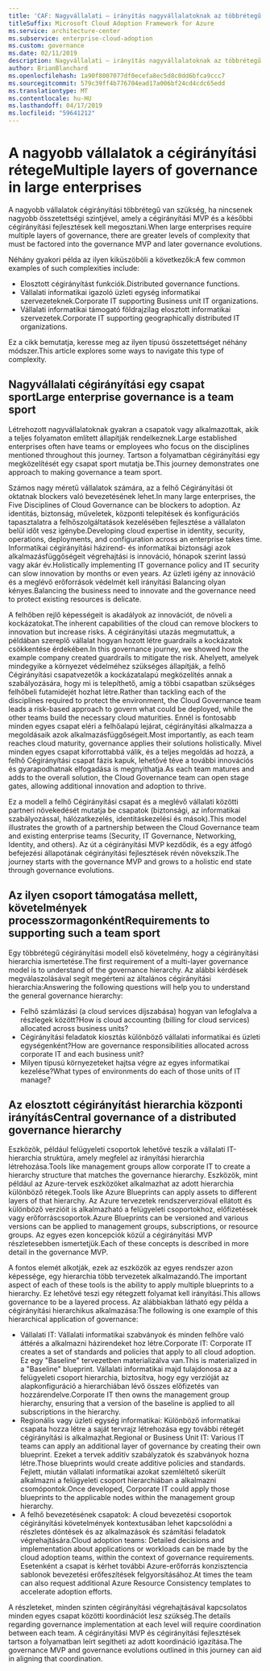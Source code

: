 ```yaml
---
title: 'CAF: Nagyvállalati – irányítás nagyvállalatoknak az többrétegű'
titleSuffix: Microsoft Cloud Adoption Framework for Azure
ms.service: architecture-center
ms.subservice: enterprise-cloud-adoption
ms.custom: governance
ms.date: 02/11/2019
description: Nagyvállalati – irányítás nagyvállalatoknak az többrétegű
author: BrianBlanchard
ms.openlocfilehash: 1a90f8007077df0ecefa8ec5d8c0dd6bfca9ccc7
ms.sourcegitcommit: 579c39ff4b776704ead17a006bf24cd4cdc65edd
ms.translationtype: MT
ms.contentlocale: hu-HU
ms.lasthandoff: 04/17/2019
ms.locfileid: "59641212"
---
```

# <a name="multiple-layers-of-governance-in-large-enterprises"></a><span data-ttu-id="588a8-103">A nagyobb vállalatok a cégirányítási rétege</span><span class="sxs-lookup"><span data-stu-id="588a8-103">Multiple layers of governance in large enterprises</span></span>

<span data-ttu-id="588a8-104">A nagyobb vállalatok cégirányítási többrétegű van szükség, ha nincsenek nagyobb összetettségi szintjével, amely a cégirányítási MVP és a későbbi cégirányítási fejlesztések kell megosztani.</span><span class="sxs-lookup"><span data-stu-id="588a8-104">When large enterprises require multiple layers of governance, there are greater levels of complexity that must be factored into the governance MVP and later governance evolutions.</span></span>

<span data-ttu-id="588a8-105">Néhány gyakori példa az ilyen kiküszöböli a következők:</span><span class="sxs-lookup"><span data-stu-id="588a8-105">A few common examples of such complexities include:</span></span>

- <span data-ttu-id="588a8-106">Elosztott cégirányítást funkciók.</span><span class="sxs-lookup"><span data-stu-id="588a8-106">Distributed governance functions.</span></span>
- <span data-ttu-id="588a8-107">Vállalati informatikai igazoló üzleti egység informatikai szervezeteknek.</span><span class="sxs-lookup"><span data-stu-id="588a8-107">Corporate IT supporting Business unit IT organizations.</span></span>
- <span data-ttu-id="588a8-108">Vállalati informatikai támogató földrajzilag elosztott informatikai szervezetek.</span><span class="sxs-lookup"><span data-stu-id="588a8-108">Corporate IT supporting geographically distributed IT organizations.</span></span>

<span data-ttu-id="588a8-109">Ez a cikk bemutatja, keresse meg az ilyen típusú összetettséget néhány módszer.</span><span class="sxs-lookup"><span data-stu-id="588a8-109">This article explores some ways to navigate this type of complexity.</span></span>

## <a name="large-enterprise-governance-is-a-team-sport"></a><span data-ttu-id="588a8-110">Nagyvállalati cégirányítási egy csapat sport</span><span class="sxs-lookup"><span data-stu-id="588a8-110">Large enterprise governance is a team sport</span></span>

<span data-ttu-id="588a8-111">Létrehozott nagyvállalatoknak gyakran a csapatok vagy alkalmazottak, akik a teljes folyamaton említett állapítják rendelkeznek.</span><span class="sxs-lookup"><span data-stu-id="588a8-111">Large established enterprises often have teams or employees who focus on the disciplines mentioned throughout this journey.</span></span> <span data-ttu-id="588a8-112">Tartson a folyamatban cégirányítási egy megközelítését egy csapat sport mutatja be.</span><span class="sxs-lookup"><span data-stu-id="588a8-112">This journey demonstrates one approach to making governance a team sport.</span></span>

<span data-ttu-id="588a8-113">Számos nagy méretű vállalatok számára, az a felhő Cégirányítási öt oktatnak blockers való bevezetésének lehet.</span><span class="sxs-lookup"><span data-stu-id="588a8-113">In many large enterprises, the Five Disciplines of Cloud Governance can be blockers to adoption.</span></span> <span data-ttu-id="588a8-114">Az identitás, biztonság, műveletek, központi telepítések és konfigurációs tapasztalatra a felhőszolgáltatások kezelésében fejlesztése a vállalaton belül időt vesz igénybe.</span><span class="sxs-lookup"><span data-stu-id="588a8-114">Developing cloud expertise in identity, security, operations, deployments, and configuration across an enterprise takes time.</span></span> <span data-ttu-id="588a8-115">Informatikai cégirányítási házirend- és informatikai biztonsági azok alkalmazásfüggőségeit végrehajtási is innováció, hónapok szerint lassú vagy akár év.</span><span class="sxs-lookup"><span data-stu-id="588a8-115">Holistically implementing IT governance policy and IT security can slow innovation by months or even years.</span></span> <span data-ttu-id="588a8-116">Az üzleti igény az innováció és a meglévő erőforrások védelmét kell irányítási Balancing olyan kényes.</span><span class="sxs-lookup"><span data-stu-id="588a8-116">Balancing the business need to innovate and the governance need to protect existing resources is delicate.</span></span>

<span data-ttu-id="588a8-117">A felhőben rejlő képességeit is akadályok az innovációt, de növeli a kockázatokat.</span><span class="sxs-lookup"><span data-stu-id="588a8-117">The inherent capabilities of the cloud can remove blockers to innovation but increase risks.</span></span> <span data-ttu-id="588a8-118">A cégirányítási utazás megmutattuk, a példában szereplő vállalat hogyan hozott létre guardrails a kockázatok csökkentése érdekében.</span><span class="sxs-lookup"><span data-stu-id="588a8-118">In this governance journey, we showed how the example company created guardrails to mitigate the risk.</span></span> <span data-ttu-id="588a8-119">Ahelyett, amelyek mindegyike a környezet védelméhez szükséges állapítják, a felhő Cégirányítási csapatvezetők a kockázatalapú megközelítés annak a szabályozására, hogy mi is telepíthető, amíg a többi csapatban szükséges felhőbeli futamidejét hozhat létre.</span><span class="sxs-lookup"><span data-stu-id="588a8-119">Rather than tackling each of the disciplines required to protect the environment, the Cloud Governance team leads a risk-based approach to govern what could be deployed, while the other teams build the necessary cloud maturities.</span></span> <span data-ttu-id="588a8-120">Ennél is fontosabb minden egyes csapat eléri a felhőalapú lejárat, cégirányítási alkalmazza a megoldásaik azok alkalmazásfüggőségeit.</span><span class="sxs-lookup"><span data-stu-id="588a8-120">Most importantly, as each team reaches cloud maturity, governance applies their solutions holistically.</span></span> <span data-ttu-id="588a8-121">Mivel minden egyes csapat kiforrottabbá válik, és a teljes megoldás ad hozzá, a felhő Cégirányítási csapat fázis kapuk, lehetővé téve a további innovációs és gyarapodhatnak elfogadása is megnyithatja.</span><span class="sxs-lookup"><span data-stu-id="588a8-121">As each team matures and adds to the overall solution, the Cloud Governance team can open stage gates, allowing additional innovation and adoption to thrive.</span></span>

<span data-ttu-id="588a8-122">Ez a modell a felhő Cégirányítási csapat és a meglévő vállalati közötti partneri növekedését mutatja be csapatok (biztonsági, az informatikai szabályozással, hálózatkezelés, identitáskezelési és mások).</span><span class="sxs-lookup"><span data-stu-id="588a8-122">This model illustrates the growth of a partnership between the Cloud Governance team and existing enterprise teams (Security, IT Governance, Networking, Identity, and others).</span></span> <span data-ttu-id="588a8-123">Az út a cégirányítási MVP kezdődik, és a egy átfogó befejezési állapotának cégirányítási fejlesztések révén növekszik.</span><span class="sxs-lookup"><span data-stu-id="588a8-123">The journey starts with the governance MVP and grows to a holistic end state through governance evolutions.</span></span>

## <a name="requirements-to-supporting-such-a-team-sport"></a><span data-ttu-id="588a8-124">Az ilyen csoport támogatása mellett, követelmények processzormagonként</span><span class="sxs-lookup"><span data-stu-id="588a8-124">Requirements to supporting such a team sport</span></span>

<span data-ttu-id="588a8-125">Egy többrétegű cégirányítási modell első követelmény, hogy a cégirányítási hierarchia ismertetése.</span><span class="sxs-lookup"><span data-stu-id="588a8-125">The first requirement of a multi-layer governance model is to understand of the governance hierarchy.</span></span> <span data-ttu-id="588a8-126">Az alábbi kérdések megválaszolásával segít megérteni az általános cégirányítási hierarchia:</span><span class="sxs-lookup"><span data-stu-id="588a8-126">Answering the following questions will help you to understand the general governance hierarchy:</span></span>

- <span data-ttu-id="588a8-127">Felhő számlázási (a cloud services díjszabása) hogyan van lefoglalva a részlegek között?</span><span class="sxs-lookup"><span data-stu-id="588a8-127">How is cloud accounting (billing for cloud services) allocated across business units?</span></span>
- <span data-ttu-id="588a8-128">Cégirányítási feladatok kiosztás különböző vállalati informatikai és üzleti egységenként?</span><span class="sxs-lookup"><span data-stu-id="588a8-128">How are governance responsibilities allocated across corporate IT and each business unit?</span></span>
- <span data-ttu-id="588a8-129">Milyen típusú környezeteket hajtsa végre az egyes informatikai kezelése?</span><span class="sxs-lookup"><span data-stu-id="588a8-129">What types of environments do each of those units of IT manage?</span></span>

## <a name="central-governance-of-a-distributed-governance-hierarchy"></a><span data-ttu-id="588a8-130">Az elosztott cégirányítást hierarchia központi irányítás</span><span class="sxs-lookup"><span data-stu-id="588a8-130">Central governance of a distributed governance hierarchy</span></span>

<span data-ttu-id="588a8-131">Eszközök, például felügyeleti csoportok lehetővé teszik a vállalati IT-hierarchia struktúra, amely megfelel az irányítási hierarchia létrehozása.</span><span class="sxs-lookup"><span data-stu-id="588a8-131">Tools like management groups allow corporate IT to create a hierarchy structure that matches the governance hierarchy.</span></span> <span data-ttu-id="588a8-132">Eszközök, mint például az Azure-tervek eszközöket alkalmazhat az adott hierarchia különböző rétegek.</span><span class="sxs-lookup"><span data-stu-id="588a8-132">Tools like Azure Blueprints can apply assets to different layers of that hierarchy.</span></span> <span data-ttu-id="588a8-133">Az Azure tervezetek rendszerverzióval ellátott és különböző verzióit is alkalmazható a felügyeleti csoportokhoz, előfizetések vagy erőforráscsoportok.</span><span class="sxs-lookup"><span data-stu-id="588a8-133">Azure Blueprints can be versioned and various versions can be applied to management groups, subscriptions, or resource groups.</span></span> <span data-ttu-id="588a8-134">Az egyes ezen koncepciók közül a cégirányítási MVP részletesebben ismertetjük.</span><span class="sxs-lookup"><span data-stu-id="588a8-134">Each of these concepts is described in more detail in the governance MVP.</span></span>

<span data-ttu-id="588a8-135">A fontos elemét alkotják, ezek az eszközök az egyes rendszer azon képessége, egy hierarchia több tervezetek alkalmazandó.</span><span class="sxs-lookup"><span data-stu-id="588a8-135">The important aspect of each of these tools is the ability to apply multiple blueprints to a hierarchy.</span></span> <span data-ttu-id="588a8-136">Ez lehetővé teszi egy rétegzett folyamat kell irányítási.</span><span class="sxs-lookup"><span data-stu-id="588a8-136">This allows governance to be a layered process.</span></span> <span data-ttu-id="588a8-137">Az alábbiakban látható egy példa a cégirányítási hierarchikus alkalmazása:</span><span class="sxs-lookup"><span data-stu-id="588a8-137">The following is one example of this hierarchical application of governance:</span></span>

- <span data-ttu-id="588a8-138">Vállalati IT: Vállalati informatikai szabványok és minden felhőre való áttérés a alkalmazni házirendeket hoz létre.</span><span class="sxs-lookup"><span data-stu-id="588a8-138">Corporate IT: Corporate IT creates a set of standards and policies that apply to all cloud adoption.</span></span> <span data-ttu-id="588a8-139">Ez egy "Baseline" tervezetben materializálva van.</span><span class="sxs-lookup"><span data-stu-id="588a8-139">This is materialized in a "Baseline" blueprint.</span></span> <span data-ttu-id="588a8-140">Vállalati informatikai majd tulajdonosa az a felügyeleti csoport hierarchia, biztosítva, hogy egy verzióját az alapkonfiguráció a hierarchiában lévő összes előfizetés van hozzárendelve.</span><span class="sxs-lookup"><span data-stu-id="588a8-140">Corporate IT then owns the management group hierarchy, ensuring that a version of the baseline is applied to all subscriptions in the hierarchy.</span></span>
- <span data-ttu-id="588a8-141">Regionális vagy üzleti egység informatikai: Különböző informatikai csapata hozza létre a saját tervrajz létrehozása egy további rétegét cégirányítási is alkalmazhat.</span><span class="sxs-lookup"><span data-stu-id="588a8-141">Regional or Business Unit IT: Various IT teams can apply an additional layer of governance by creating their own blueprint.</span></span> <span data-ttu-id="588a8-142">Ezeket a tervek additív szabályzatok és szabványok hozna létre.</span><span class="sxs-lookup"><span data-stu-id="588a8-142">Those blueprints would create additive policies and standards.</span></span> <span data-ttu-id="588a8-143">Fejlett, miután vállalati informatikai azokat szemléltető sikerült alkalmazni a felügyeleti csoport hierarchiában a alkalmazni csomópontok.</span><span class="sxs-lookup"><span data-stu-id="588a8-143">Once developed, Corporate IT could apply those blueprints to the applicable nodes within the management group hierarchy.</span></span>
- <span data-ttu-id="588a8-144">A felhő bevezetésének csapatok: A cloud bevezetési csoportok cégirányítási követelmények kontextusában lehet kapcsolódni a részletes döntések és az alkalmazások és számítási feladatok végrehajtására.</span><span class="sxs-lookup"><span data-stu-id="588a8-144">Cloud adoption teams: Detailed decisions and implementation about applications or workloads can be made by the cloud adoption teams, within the context of governance requirements.</span></span> <span data-ttu-id="588a8-145">Esetenként a csapat is kérhet további Azure-erőforrás konzisztencia sablonok bevezetési erőfeszítések felgyorsításához.</span><span class="sxs-lookup"><span data-stu-id="588a8-145">At times the team can also request additional Azure Resource Consistency templates to accelerate adoption efforts.</span></span>

<span data-ttu-id="588a8-146">A részleteket, minden szinten cégirányítási végrehajtásával kapcsolatos minden egyes csapat közötti koordinációt lesz szükség.</span><span class="sxs-lookup"><span data-stu-id="588a8-146">The details regarding governance implementation at each level will require coordination between each team.</span></span> <span data-ttu-id="588a8-147">A cégirányítási MVP és cégirányítási fejlesztések tartson a folyamatban leírt segítheti az adott koordináció igazítása.</span><span class="sxs-lookup"><span data-stu-id="588a8-147">The governance MVP and governance evolutions outlined in this journey can aid in aligning that coordination.</span></span>
